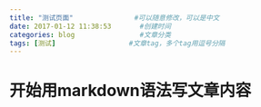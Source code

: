 ```yaml
---
title: "测试页面" 				#可以随意修改，可以是中文
date: 2017-01-12 11:38:53		#创建时间
categories: blog				#文章分类
tags: [测试]					#文章tag，多个tag用逗号分隔
---
```

# 开始用markdown语法写文章内容